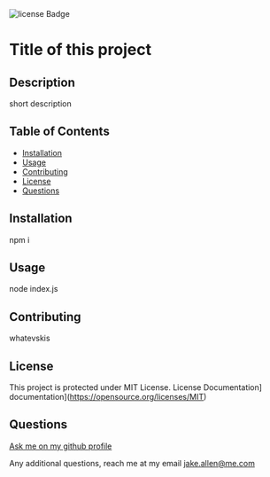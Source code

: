 <img src="https://img.shields.io/badge/License-MIT-green" alt="license Badge" />
  
  
  # Title of this project
  ## Description
  short description
  
  ## Table of Contents
  - [Installation](#installation)
  - [Usage](#usage)
  - [Contributing](#contributing)
  - [License](#license)
  - [Questions](#questions)
  ## Installation
  npm i
  ## Usage
  node index.js
      
  ## Contributing
  whatevskis
  ## License
  This project is protected under MIT License.
      License Documentation] documentation](https://opensource.org/licenses/MIT)
  ## Questions
  [Ask me on my github profile](http://www.github.com/tallen1985)
  
  Any additional questions, reach me at my email jake.allen@me.com
  